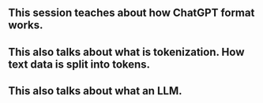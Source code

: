 ## This session teaches about how ChatGPT format works.

## This also talks about what is tokenization. How text data is split into tokens.

## This also talks about what an LLM.